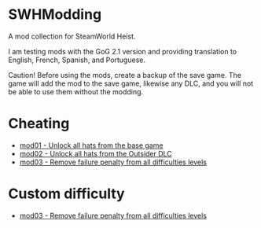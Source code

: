 # SWHModding

A mod collection for SteamWorld Heist.

I am testing mods with the GoG 2.1 version and providing translation to English, French, Spanish, and Portuguese.

Caution! Before using the mods, create a backup of the save game. The game will add the mod to the save game, likewise any DLC, and you will not be able to use them without the modding.

# Cheating

- [mod01 - Unlock all hats from the base game](mod01)
- [mod02 - Unlock all hats from the Outsider DLC](mod02)
- [mod03 - Remove failure penalty from all difficulties levels](mod03)

# Custom difficulty

- [mod03 - Remove failure penalty from all difficulties levels](mod03)
